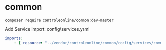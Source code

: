 # common


`composer require controleonline/common:dev-master`


Add Service import:
config\services.yaml

```yaml
imports:
    - { resource: "../vendor/controleonline/common/config/services/common.yaml" }    
```
